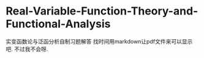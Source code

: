 # Real-Variable-Function-Theory-and-Functional-Analysis
实变函数论与泛函分析自制习题解答
找时间用markdown让pdf文件来可以显示吧.
不过我不会呀.
